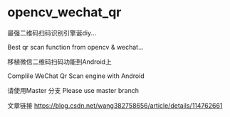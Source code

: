 # opencv_wechat_qr

最强二维码扫码识别引擎诞diy...

Best qr scan function from opencv & wechat...

移植微信二维码扫码功能到Android上

Complile WeChat Qr Scan engine with Android


请使用Master 分支
Please use master branch

文章链接
https://blog.csdn.net/wang382758656/article/details/114762661
